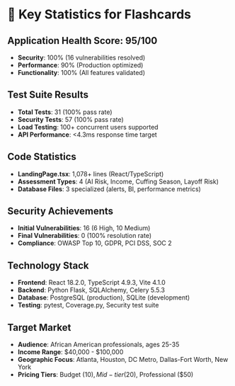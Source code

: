 # 🎯 Key Statistics for Flashcards

## Application Health Score: 95/100
- **Security**: 100% (16 vulnerabilities resolved)
- **Performance**: 90% (Production optimized)  
- **Functionality**: 100% (All features validated)

## Test Suite Results
- **Total Tests**: 31 (100% pass rate)
- **Security Tests**: 57 (100% pass rate)
- **Load Testing**: 100+ concurrent users supported
- **API Performance**: <4.3ms response time target

## Code Statistics  
- **LandingPage.tsx**: 1,078+ lines (React/TypeScript)
- **Assessment Types**: 4 (AI Risk, Income, Cuffing Season, Layoff Risk)
- **Database Files**: 3 specialized (alerts, BI, performance metrics)

## Security Achievements
- **Initial Vulnerabilities**: 16 (6 High, 10 Medium)
- **Final Vulnerabilities**: 0 (100% resolution rate)
- **Compliance**: OWASP Top 10, GDPR, PCI DSS, SOC 2

## Technology Stack
- **Frontend**: React 18.2.0, TypeScript 4.9.3, Vite 4.1.0
- **Backend**: Python Flask, SQLAlchemy, Celery 5.5.3
- **Database**: PostgreSQL (production), SQLite (development)
- **Testing**: pytest, Coverage.py, Security test suite

## Target Market
- **Audience**: African American professionals, ages 25-35
- **Income Range**: $40,000 - $100,000
- **Geographic Focus**: Atlanta, Houston, DC Metro, Dallas-Fort Worth, New York
- **Pricing Tiers**: Budget ($10), Mid-tier ($20), Professional ($50)
